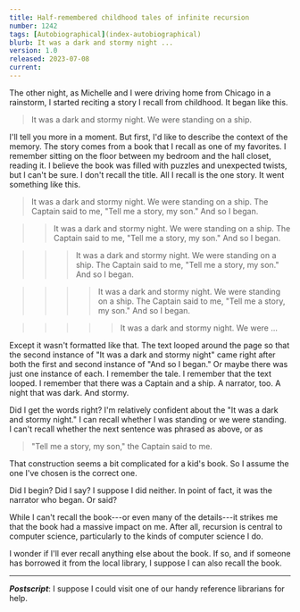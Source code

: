 ```yaml
---
title: Half-remembered childhood tales of infinite recursion
number: 1242
tags: [Autobiographical](index-autobiographical)
blurb: It was a dark and stormy night ...
version: 1.0
released: 2023-07-08
current: 
---
```

The other night, as Michelle and I were driving home from Chicago in a rainstorm, I started reciting a story I recall from childhood.  It began like this.

> It was a dark and stormy night.  We were standing on a ship.

I'll tell you more in a moment.  But first, I'd like to describe the context of the memory.  The story comes from a book that I recall as one of my favorites.  I remember sitting on the floor between my bedroom and the hall closet, reading it.  I believe the book was filled with puzzles and unexpected twists, but I can't be sure.  I don't recall the title.  All I recall is the one story.  It went something like this.

> It was a dark and stormy night.  We were standing on a ship.  The Captain said to me, "Tell me a story, my son."  And so I began.

> > It was a dark and stormy night.  We were standing on a ship.  The Captain said to me, "Tell me a story, my son."  And so I began.

> > > It was a dark and stormy night.  We were standing on a ship.  The Captain said to me, "Tell me a story, my son."  And so I began.

> > > > It was a dark and stormy night.  We were standing on a ship.  The Captain said to me, "Tell me a story, my son."  And so I began.

> > > > > It was a dark and stormy night. We were ...

Except it wasn't formatted like that.  The text looped around the page so that the second instance of "It was a dark and stormy night" came right after both the first and second instance of "And so I began."  Or maybe there was just one instance of each.  I remember the tale.  I remember that the text looped.  I remember that there was a Captain and a ship.  A narrator, too.  A night that was dark.  And stormy.

Did I get the words right?  I'm relatively confident about the "It was a dark and stormy night."  I can recall whether I was standing or we were standing.  I can't recall whether the next sentence was phrased as above, or as 

> "Tell me a story, my son," the Captain said to me.

That construction seems a bit complicated for a kid's book.  So I assume the one I've chosen is the correct one.

Did I begin?  Did I say?  I suppose I did neither.  In point of fact, it was the narrator who began.  Or said? 

While I can't recall the book---or even many of the details---it strikes me that the book had a massive impact on me.  After all, recursion is central to computer science, particularly to the kinds of computer science I do.

I wonder if I'll ever recall anything else about the book.  If so, and if someone has borrowed it from the local library, I suppose I can also recall the book. 

---

**_Postscript_**: I suppose I could visit one of our handy reference librarians for help.

